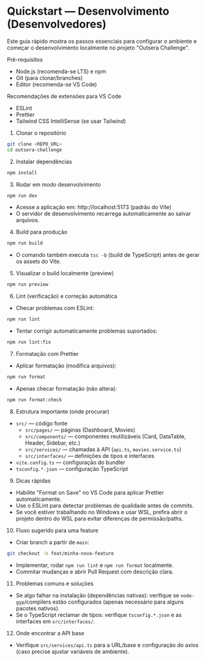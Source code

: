 # Quickstart — Desenvolvimento (Desenvolvedores)

Este guia rápido mostra os passos essenciais para configurar o ambiente e começar o desenvolvimento localmente no projeto "Outsera Challenge".

Pré-requisitos

- Node.js (recomenda-se LTS) e npm
- Git (para clonar/branches)
- Editor (recomenda-se VS Code)

Recomendações de extensões para VS Code

- ESLint
- Prettier
- Tailwind CSS IntelliSense (se usar Tailwind)

1. Clonar o repositório

```bash
git clone <REPO_URL>
cd outsera-challenge
```

2. Instalar dependências

```bash
npm install
```

3. Rodar em modo desenvolvimento

```bash
npm run dev
```

- Acesse a aplicação em: http://localhost:5173 (padrão do Vite)
- O servidor de desenvolvimento recarrega automaticamente ao salvar arquivos.

4. Build para produção

```bash
npm run build
```

- O comando também executa `tsc -b` (build de TypeScript) antes de gerar os assets do Vite.

5. Visualizar o build localmente (preview)

```bash
npm run preview
```

6. Lint (verificação) e correção automática

- Checar problemas com ESLint:

```bash
npm run lint
```

- Tentar corrigir automaticamente problemas suportados:

```bash
npm run lint:fix
```

7. Formatação com Prettier

- Aplicar formatação (modifica arquivos):

```bash
npm run format
```

- Apenas checar formatação (não altera):

```bash
npm run format:check
```

8. Estrutura importante (onde procurar)

- `src/` — código fonte
  - `src/pages/` — páginas (Dashboard, Movies)
  - `src/components/` — componentes reutilizáveis (Card, DataTable, Header, Sidebar, etc.)
  - `src/services/` — chamadas à API (`api.ts`, `movies.service.ts`)
  - `src/interfaces/` — definições de tipos e interfaces
- `vite.config.ts` — configuração do bundler
- `tsconfig.*.json` — configuração TypeScript

9. Dicas rápidas

- Habilite "Format on Save" no VS Code para aplicar Prettier automaticamente.
- Use o ESLint para detectar problemas de qualidade antes de commits.
- Se você estiver trabalhando no Windows e usar WSL, prefira abrir o projeto dentro do WSL para evitar diferenças de permissão/paths.

10. Fluxo sugerido para uma feature

- Criar branch a partir de `main`:

```bash
git checkout -b feat/minha-nova-feature
```

- Implementar, rodar `npm run lint` e `npm run format` localmente.
- Commitar mudanças e abrir Pull Request com descrição clara.

11. Problemas comuns e soluções

- Se algo falhar na instalação (dependências nativas): verifique se `node-gyp`/compilers estão configurados (apenas necessário para alguns pacotes nativos).
- Se o TypeScript reclamar de tipos: verifique `tsconfig.*.json` e as interfaces em `src/interfaces/`.

12. Onde encontrar a API base

- Verifique `src/services/api.ts` para a URL/base e configuração do axios (caso precise ajustar variáveis de ambiente).
